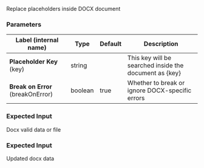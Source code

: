 
 Replace placeholders inside DOCX document

### Parameters
|Label (internal name)|Type|Default|Description|
|---|---|---|---|
|**Placeholder Key** (key)|string||This key will be searched inside the document as {key}|
|**Break on Error** (breakOnError)|boolean|true|Whether to break or ignore DOCX-specific errors|



### Expected Input
Docx valid data or file


### Expected Input
Updated docx data


